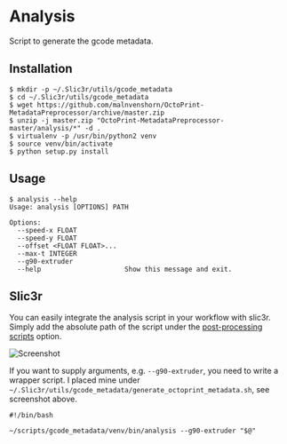 # Analysis

Script to generate the gcode metadata.

## Installation

```
$ mkdir -p ~/.Slic3r/utils/gcode_metadata
$ cd ~/.Slic3r/utils/gcode_metadata
$ wget https://github.com/malnvenshorn/OctoPrint-MetadataPreprocessor/archive/master.zip
$ unzip -j master.zip "OctoPrint-MetadataPreprocessor-master/analysis/*" -d .
$ virtualenv -p /usr/bin/python2 venv
$ source venv/bin/activate
$ python setup.py install
```

## Usage

```
$ analysis --help
Usage: analysis [OPTIONS] PATH

Options:
  --speed-x FLOAT
  --speed-y FLOAT
  --offset <FLOAT FLOAT>...
  --max-t INTEGER
  --g90-extruder
  --help                     Show this message and exit.
```

## Slic3r

You can easily integrate the analysis script in your workflow with slic3r. Simply add the absolute path of the script under the [post-processing scripts](http://manual.slic3r.org/advanced/post-processing) option.

![Screenshot](https://raw.githubusercontent.com/malnvenshorn/OctoPrint-MetadataPreprocessor/master/docs/slic3r.png)

If you want to supply arguments, e.g. `--g90-extruder`, you need to write a wrapper script. I placed mine under `~/.Slic3r/utils/gcode_metadata/generate_octoprint_metadata.sh`, see screenshot above.

```
#!/bin/bash

~/scripts/gcode_metadata/venv/bin/analysis --g90-extruder "$@"
```
